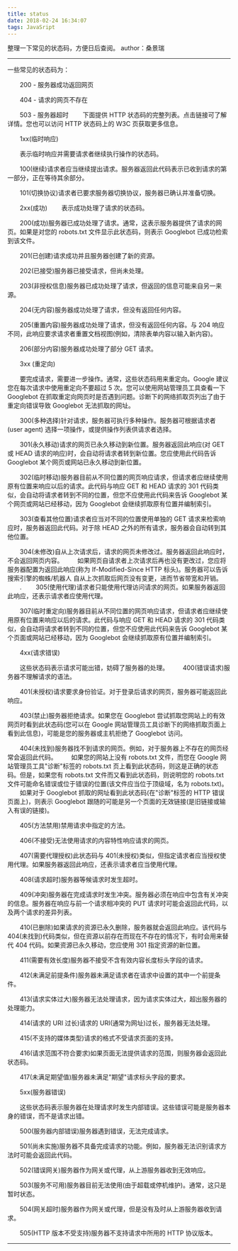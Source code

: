 ```yaml
---
title: status
date: 2018-02-24 16:34:07
tags: JavaSript
---
```


整理一下常见的状态码，方便日后查阅。
author：桑景瑞
<!-- more -->

---
一些常见的状态码为：

　　200 - 服务器成功返回网页

　　404 - 请求的网页不存在

　　503 - 服务器超时
　　下面提供 HTTP 状态码的完整列表。点击链接可了解详情。您也可以访问 HTTP 状态码上的 W3C 页获取更多信息。

　　1xx(临时响应)

　　表示临时响应并需要请求者继续执行操作的状态码。

　　100(继续)请求者应当继续提出请求。服务器返回此代码表示已收到请求的第一部分，正在等待其余部分。

　　101(切换协议)请求者已要求服务器切换协议，服务器已确认并准备切换。

　　2xx(成功)
　　表示成功处理了请求的状态码。

　　200(成功)服务器已成功处理了请求。通常，这表示服务器提供了请求的网页。如果是对您的 robots.txt 文件显示此状态码，则表示 Googlebot 已成功检索到该文件。

　　201(已创建)请求成功并且服务器创建了新的资源。

　　202(已接受)服务器已接受请求，但尚未处理。

　　203(非授权信息)服务器已成功处理了请求，但返回的信息可能来自另一来源。

　　204(无内容)服务器成功处理了请求，但没有返回任何内容。

　　205(重置内容)服务器成功处理了请求，但没有返回任何内容。与 204 响应不同，此响应要求请求者重置文档视图(例如，清除表单内容以输入新内容)。

　　206(部分内容)服务器成功处理了部分 GET 请求。

　　3xx (重定向)

　　要完成请求，需要进一步操作。通常，这些状态码用来重定向。Google 建议您在每次请求中使用重定向不要超过 5 次。您可以使用网站管理员工具查看一下 Googlebot 在抓取重定向网页时是否遇到问题。诊断下的网络抓取页列出了由于重定向错误导致 Googlebot 无法抓取的网址。

　　300(多种选择)针对请求，服务器可执行多种操作。服务器可根据请求者 (user agent) 选择一项操作，或提供操作列表供请求者选择。

　　301(永久移动)请求的网页已永久移动到新位置。服务器返回此响应(对 GET 或 HEAD 请求的响应)时，会自动将请求者转到新位置。您应使用此代码告诉 Googlebot 某个网页或网站已永久移动到新位置。

　　302(临时移动)服务器目前从不同位置的网页响应请求，但请求者应继续使用原有位置来响应以后的请求。此代码与响应 GET 和 HEAD 请求的 301 代码类似，会自动将请求者转到不同的位置，但您不应使用此代码来告诉 Googlebot 某个网页或网站已经移动，因为 Googlebot 会继续抓取原有位置并编制索引。

　　303(查看其他位置)请求者应当对不同的位置使用单独的 GET 请求来检索响应时，服务器返回此代码。对于除 HEAD 之外的所有请求，服务器会自动转到其他位置。

　　304(未修改)自从上次请求后，请求的网页未修改过。服务器返回此响应时，不会返回网页内容。
　　如果网页自请求者上次请求后再也没有更改过，您应将服务器配置为返回此响应(称为 If-Modified-Since HTTP 标头)。服务器可以告诉搜索引擎的蜘蛛/机器人 自从上次抓取后网页没有变更，进而节省带宽和开销。
　　.
　　305(使用代理)请求者只能使用代理访问请求的网页。如果服务器返回此响应，还表示请求者应使用代理。

　　307(临时重定向)服务器目前从不同位置的网页响应请求，但请求者应继续使用原有位置来响应以后的请求。此代码与响应 GET 和 HEAD 请求的 301 代码类似，会自动将请求者转到不同的位置，但您不应使用此代码来告诉 Googlebot 某个页面或网站已经移动，因为 Googlebot 会继续抓取原有位置并编制索引。

　　4xx(请求错误)

　　这些状态码表示请求可能出错，妨碍了服务器的处理。
　　400(错误请求)服务器不理解请求的语法。

　　401(未授权)请求要求身份验证。对于登录后请求的网页，服务器可能返回此响应。

　　403(禁止)服务器拒绝请求。如果您在 Googlebot 尝试抓取您网站上的有效网页时看到此状态码(您可以在 Google 网站管理员工具诊断下的网络抓取页面上看到此信息)，可能是您的服务器或主机拒绝了 Googlebot 访问。

　　404(未找到)服务器找不到请求的网页。例如，对于服务器上不存在的网页经常会返回此代码。
　　如果您的网站上没有 robots.txt 文件，而您在 Google 网站管理员工具"诊断"标签的 robots.txt 页上看到此状态码，则这是正确的状态码。但是，如果您有 robots.txt 文件而又看到此状态码，则说明您的 robots.txt 文件可能命名错误或位于错误的位置(该文件应当位于顶级域，名为 robots.txt)。
　　如果对于 Googlebot 抓取的网址看到此状态码(在"诊断"标签的 HTTP 错误页面上)，则表示 Googlebot 跟随的可能是另一个页面的无效链接(是旧链接或输入有误的链接)。

　　405(方法禁用)禁用请求中指定的方法。

　　406(不接受)无法使用请求的内容特性响应请求的网页。

　　407(需要代理授权)此状态码与 401(未授权)类似，但指定请求者应当授权使用代理。如果服务器返回此响应，还表示请求者应当使用代理。

　　408(请求超时)服务器等候请求时发生超时。

　　409(冲突)服务器在完成请求时发生冲突。服务器必须在响应中包含有关冲突的信息。服务器在响应与前一个请求相冲突的 PUT 请求时可能会返回此代码，以及两个请求的差异列表。

　　410(已删除)如果请求的资源已永久删除，服务器就会返回此响应。该代码与 404(未找到)代码类似，但在资源以前存在而现在不存在的情况下，有时会用来替代 404 代码。如果资源已永久移动，您应使用 301 指定资源的新位置。

　　411(需要有效长度)服务器不接受不含有效内容长度标头字段的请求。

　　412(未满足前提条件)服务器未满足请求者在请求中设置的其中一个前提条件。

　　413(请求实体过大)服务器无法处理请求，因为请求实体过大，超出服务器的处理能力。

　　414(请求的 URI 过长)请求的 URI(通常为网址)过长，服务器无法处理。

　　415(不支持的媒体类型)请求的格式不受请求页面的支持。

　　416(请求范围不符合要求)如果页面无法提供请求的范围，则服务器会返回此状态码。

　　417(未满足期望值)服务器未满足"期望"请求标头字段的要求。

　　5xx(服务器错误)

　　这些状态码表示服务器在处理请求时发生内部错误。这些错误可能是服务器本身的错误，而不是请求出错。

　　500(服务器内部错误)服务器遇到错误，无法完成请求。

　　501(尚未实施)服务器不具备完成请求的功能。例如，服务器无法识别请求方法时可能会返回此代码。

　　502(错误网关)服务器作为网关或代理，从上游服务器收到无效响应。

　　503(服务不可用)服务器目前无法使用(由于超载或停机维护)。通常，这只是暂时状态。

　　504(网关超时)服务器作为网关或代理，但是没有及时从上游服务器收到请求。

　　505(HTTP 版本不受支持)服务器不支持请求中所用的 HTTP 协议版本。

---
